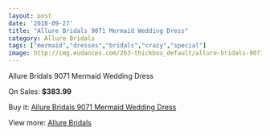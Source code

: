 ```yaml
---
layout: post
date: '2018-09-27'
title: "Allure Bridals 9071 Mermaid Wedding Dress"
category: Allure Bridals
tags: ["mermaid","dresses","bridals","crazy","special"]
image: http://img.eudances.com/263-thickbox_default/allure-bridals-9071-mermaid-wedding-dress.jpg
---
```

Allure Bridals 9071 Mermaid Wedding Dress

On Sales: **$383.99**
<a href="https://www.eudances.com/en/allure-bridals/81-allure-bridals-9071-mermaid-wedding-dress.html"><amp-img layout="responsive" width="600" height="600" src="//img.eudances.com/263-thickbox_default/allure-bridals-9071-mermaid-wedding-dress.jpg" alt="Allure Bridals 9071 Mermaid Wedding Dress 0" /></a>
<a href="https://www.eudances.com/en/allure-bridals/81-allure-bridals-9071-mermaid-wedding-dress.html"><amp-img layout="responsive" width="600" height="600" src="//img.eudances.com/265-thickbox_default/allure-bridals-9071-mermaid-wedding-dress.jpg" alt="Allure Bridals 9071 Mermaid Wedding Dress 1" /></a>
<a href="https://www.eudances.com/en/allure-bridals/81-allure-bridals-9071-mermaid-wedding-dress.html"><amp-img layout="responsive" width="600" height="600" src="//img.eudances.com/264-thickbox_default/allure-bridals-9071-mermaid-wedding-dress.jpg" alt="Allure Bridals 9071 Mermaid Wedding Dress 2" /></a>

Buy it: [Allure Bridals 9071 Mermaid Wedding Dress](https://www.eudances.com/en/allure-bridals/81-allure-bridals-9071-mermaid-wedding-dress.html "Allure Bridals 9071 Mermaid Wedding Dress")

View more: [Allure Bridals](https://www.eudances.com/en/2-allure-bridals "Allure Bridals")